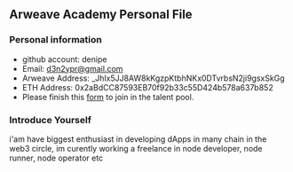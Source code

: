 ## Arweave Academy Personal File

### Personal information

- github account: denipe
- Email: d3n2ypr@gmail.com
- Arweave Address: _Jhlx5JJ8AW8kKgzpKtbhNKx0DTvrbsN2ji9gsxSkGg
- ETH Address: 0x2aBdCC87593EB70f92b33c55D424b578a637b852
- Please finish this [form](https://docs.google.com/forms/d/e/1FAIpQLSfWA5fIIcBgmRppm3jNz5vmf9Mai_QMVil-2pO4r7YKn_Zhtw/viewform?usp=sf_link) to join in the talent pool.

### Introduce Yourself
 i'am have biggest enthusiast in developing dApps in many chain in the web3 circle, im curently working a freelance in node developer, node runner, node operator etc
